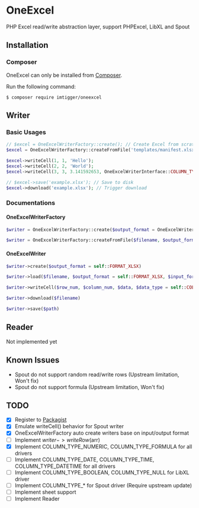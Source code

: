 # OneExcel
PHP Excel read/write abstraction layer, support PHPExcel, LibXL and Spout

## Installation

### Composer

OneExcel can only be installed from [Composer](https://getcomposer.org/).

Run the following command:
```
$ composer require imtigger/oneexcel
```

## Writer

### Basic Usages

```php
// $excel = OneExcelWriterFactory::create(); // Create Excel from scratch
$excel = OneExcelWriterFactory::createFromFile('templates/manifest.xlsx'); // Create Excel from template

$excel->writeCell(1, 1, 'Hello');
$excel->writeCell(2, 2, 'World');
$excel->writeCell(3, 3, 3.141592653, OneExcelWriterInterface::COLUMN_TYPE_NUMERIC);

// $excel->save('example.xlsx'); // Save to disk
$excel->download('example.xlsx'); // Trigger download
```

### Documentations

#### OneExcelWriterFactory

```php
$writer = OneExcelWriterFactory::create($output_format = OneExcelWriterInterface::FORMAT_XLSX)
```

```php
$writer = OneExcelWriterFactory::createFromFile($filename, $output_format = OneExcelWriterInterface::FORMAT_XLSX, $input_format = OneExcelWriterInterface::FORMAT_AUTO)
``` 

#### OneExcelWriter

```php
$writer->create($output_format = self::FORMAT_XLSX)
```

```php
$writer->load($filename, $output_format = self::FORMAT_XLSX, $input_format = self::FORMAT_AUTO)
```

```php
$writer->writeCell($row_num, $column_num, $data, $data_type = self::COLUMN_TYPE_STRING)
```

```php
$writer->download($filename)
```

```php
$writer->save($path)
```


## Reader

Not implemented yet

## Known Issues

- Spout do not support random read/write rows (Upstream limitation, Won't fix)
- Spout do not support formula (Upstream limitation, Won't fix)

## TODO

- [x] Register to [Packagist](https://packagist.org/packages/imtigger/oneexcel)
- [x] Emulate writeCell() behavior for Spout writer
- [x] OneExcelWriterFactory auto create writers base on input/output format
- [ ] Implement $writer->writeRow($arr)
- [x] Implement COLUMN_TYPE_NUMERIC, COLUMN_TYPE_FORMULA for all drivers
- [ ] Implement COLUMN_TYPE_DATE, COLUMN_TYPE_TIME, COLUMN_TYPE_DATETIME for all drivers
- [ ] Implement COLUMN_TYPE_BOOLEAN, COLUMN_TYPE_NULL for LibXL driver
- [ ] Implement COLUMN_TYPE_* for Spout driver (Require upstream update)
- [ ] Implement sheet support
- [ ] Implement Reader
